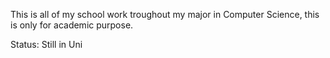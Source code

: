 This is all of my school work troughout my major in Computer Science, this is only for academic purpose. 

Status: Still in Uni
